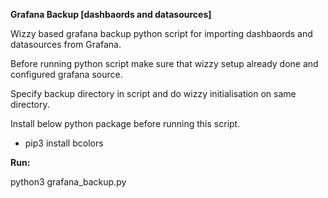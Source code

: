 **Grafana Backup [dashbaords  and  datasources]**

Wizzy based grafana backup python script for  importing dashbaords and  datasources from Grafana.

Before running python script make sure that wizzy setup already  done and  configured grafana source.

Specify backup directory  in script and  do   wizzy initialisation on same directory.


Install below python package before running this script. 

- pip3 install bcolors

**Run:**

python3 grafana_backup.py








